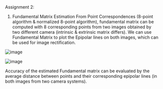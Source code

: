 Assignment 2:

1. Fundamental Matrix Estimation From Point Correspondences (8-point algorithm & normalized 8-point algorithm), fundamental matrix can be computed with 8 corresponding points from two images obtained by two different camera (intrinsic & extrinsic matrix differs). We can use Fundamental Matrix to plot the Epipolar lines on both images, which can be used for image rectification.

![image](https://user-images.githubusercontent.com/66006349/150302663-84ee8e6d-6818-48a5-a496-685905f389e0.png)

![image](https://user-images.githubusercontent.com/66006349/150302707-97aaae42-5a8f-4ac4-adc9-1f01dc2854f4.png)

Accuracy of the estimated Fundamental matrix can be evaluated by the average distance between points and their corresponding epipolar lines (in both images from two camera systems).
